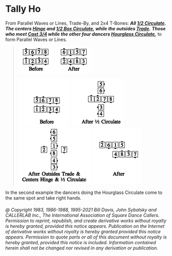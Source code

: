 
# Tally Ho

From Parallel Waves or Lines, Trade-By, and 2x4 T-Bones:
***All [1/2 Circulate](../b1/circulate.md).***
***The centers [Hinge](../ms/hinge.md) and
[1/2 Box Circulate](../b1/circulate.md),
while the outsides [Trade](../b2/trade.md).***
***Those who meet
[Cast 3/4](../ms/cast_off_three_quarters.md) while the other four dancers
[Hourglass Circulate](../a2/hourglass_circulate.md),***
 to form Parallel Waves or Lines.

>
> ![alt](tally_ho_1a.png)
> ![alt](tally_ho_1b.png)
> 
> ![alt](tally_ho_2a.png)
> ![alt](tally_ho_2b.png)
> ![alt](tally_ho_2c.png)
> ![alt](tally_ho_2d.png)
>

In the second example the dancers doing the Hourglass Circulate
come to the same spot and take right hands. 

###### @ Copyright 1983, 1986-1988, 1995-2021 Bill Davis, John Sybalsky and CALLERLAB Inc., The International Association of Square Dance Callers. Permission to reprint, republish, and create derivative works without royalty is hereby granted, provided this notice appears. Publication on the Internet of derivative works without royalty is hereby granted provided this notice appears. Permission to quote parts or all of this document without royalty is hereby granted, provided this notice is included. Information contained herein shall not be changed nor revised in any derivation or publication.
